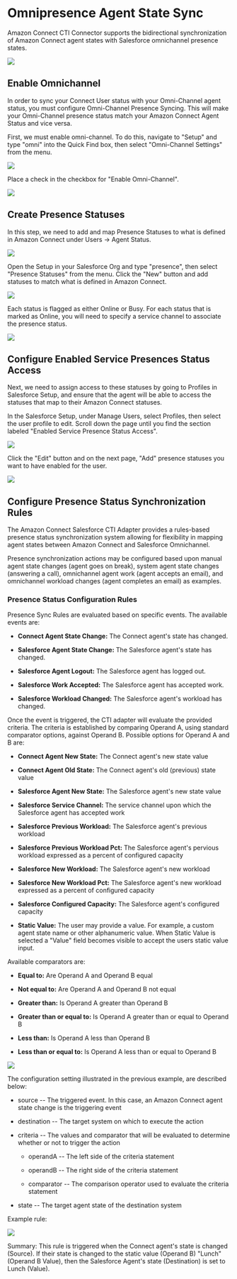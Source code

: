 <h1 id="omnipresence-agent-state-sync"> Omnipresence Agent State Sync </h1>

Amazon Connect CTI Connector supports the bidirectional synchronization
of Amazon Connect agent states with Salesforce omnichannel presence
states.

<img src="../media/image90.png" />

Enable Omnichannel
------------------

In order to sync your Connect User status with your Omni-Channel agent
status, you must configure Omni-Channel Presence Syncing. This will make
your Omni-Channel presence status match your Amazon Connect Agent Status
and vice versa.

First, we must enable omni-channel. To do this, navigate to "Setup" and
type "omni" into the Quick Find box, then select "Omni-Channel Settings"
from the menu.

<img src="../media/image91.png" />

Place a check in the checkbox for "Enable Omni-Channel".

<img src="../media/image92.png" />

Create Presence Statuses
------------------------

In this step, we need to add and map Presence Statuses to what is
defined in Amazon Connect under Users -\> Agent Status.

<img src="../media/image93.png" />

Open the Setup in your Salesforce Org and type "presence", then select
"Presence Statuses" from the menu. Click the "New" button and add
statuses to match what is defined in Amazon Connect.

<img src="../media/image94.png" />

Each status is flagged as either Online or Busy. For each status that is
marked as Online, you will need to specify a service channel to
associate the presence status.

<img src="../media/image95.png" />

Configure Enabled Service Presences Status Access
-------------------------------------------------

Next, we need to assign access to these statuses by going to Profiles in
Salesforce Setup, and ensure that the agent will be able to access the
statuses that map to their Amazon Connect statuses.

In the Salesforce Setup, under Manage Users, select Profiles, then
select the user profile to edit. Scroll down the page until you find the
section labeled "Enabled Service Presence Status Access".

<img src="../media/image96.png" />

Click the "Edit" button and on the next page, "Add" presence statuses
you want to have enabled for the user.

<img src="../media/image97.png" />

Configure Presence Status Synchronization Rules
-----------------------------------------------

The Amazon Connect Salesforce CTI Adapter provides a rules-based
presence status synchronization system allowing for flexibility in
mapping agent states between Amazon Connect and Salesforce Omnichannel.

Presence synchronization actions may be configured based upon manual
agent state changes (agent goes on break), system agent state changes
(answering a call), omnichannel agent work (agent accepts an email), and
omnichannel workload changes (agent completes an email) as examples.

### Presence Status Configuration Rules

Presence Sync Rules are evaluated based on specific events. The
available events are:

-   **Connect Agent State Change:** The Connect agent's state has
    changed.

-   **Salesforce Agent State Change:** The Salesforce agent's state has
    changed.

-   **Salesforce Agent Logout:** The Salesforce agent has logged out.

-   **Salesforce Work Accepted:** The Salesforce agent has accepted
    work.

-   **Salesforce Workload Changed:** The Salesforce agent's workload has
    changed.

Once the event is triggered, the CTI adapter will evaluate the provided
criteria. The criteria is established by comparing Operand A, using
standard comparator options, against Operand B. Possible options for
Operand A and B are:

-   **Connect Agent New State:** The Connect agent's new state value

-   **Connect Agent Old State:** The Connect agent's old (previous)
    state value

-   **Salesforce Agent New State:** The Salesforce agent's new state
    value

-   **Salesforce Service Channel:** The service channel upon which the
    Salesforce agent has accepted work

-   **Salesforce Previous Workload:** The Salesforce agent's previous
    workload

-   **Salesforce Previous Workload Pct:** The Salesforce agent's
    pervious workload expressed as a percent of configured capacity

-   **Salesforce New Workload:** The Salesforce agent's new workload

-   **Salesforce New Workload Pct:** The Salesforce agent's new workload
    expressed as a percent of configured capacity

-   **Salesforce Configured Capacity:** The Salesforce agent's
    configured capacity

-   **Static Value:** The user may provide a value. For example, a
    custom agent state name or other alphanumeric value. When Static
    Value is selected a "Value" field becomes visible to accept the
    users static value input.

Available comparators are:

-   **Equal to:** Are Operand A and Operand B equal

-   **Not equal to:** Are Operand A and Operand B not equal

-   **Greater than:** Is Operand A greater than Operand B

-   **Greater than or equal to:** Is Operand A greater than or equal to
    Operand B

-   **Less than:** Is Operand A less than Operand B

-   **Less than or equal to:** Is Operand A less than or equal to
    Operand B

<img src="../media/image98.png" />

The configuration setting illustrated in the previous example, are
described below:

-   source -- The triggered event. In this case, an Amazon Connect agent
    state change is the triggering event

-   destination -- The target system on which to execute the action

-   criteria -- The values and comparator that will be evaluated to
    determine whether or not to trigger the action

    -   operandA -- The left side of the criteria statement

    -   operandB -- The right side of the criteria statement

    -   comparator -- The comparison operator used to evaluate the
        criteria statement

-   state -- The target agent state of the destination system

Example rule:

<img src="../media/image99.png" />

Summary: This rule is triggered when the Connect agent's state is
changed (Source). If their state is changed to the static value (Operand
B) "Lunch" (Operand B Value), then the Salesforce Agent's state
(Destination) is set to Lunch (Value).

